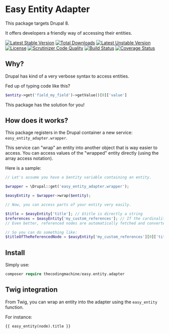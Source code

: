 Easy Entity Adapter
===================

This package targets Drupal 8.

It offers developers a friendly way of accessing their entities.

[![Latest Stable Version](https://poser.pugx.org/thecodingmachine/easy-entity-adapter/v/stable)](https://packagist.org/packages/thecodingmachine/easy-entity-adapter)
[![Total Downloads](https://poser.pugx.org/thecodingmachine/easy-entity-adapter/downloads)](https://packagist.org/packages/thecodingmachine/easy-entity-adapter)
[![Latest Unstable Version](https://poser.pugx.org/thecodingmachine/easy-entity-adapter/v/unstable)](https://packagist.org/packages/thecodingmachine/easy-entity-adapter)
[![License](https://poser.pugx.org/thecodingmachine/easy-entity-adapter/license)](https://packagist.org/packages/thecodingmachine/easy-entity-adapter)
[![Scrutinizer Code Quality](https://scrutinizer-ci.com/g/thecodingmachine/easy-entity-adapter/badges/quality-score.png?b=1.0)](https://scrutinizer-ci.com/g/thecodingmachine/easy-entity-adapter/?branch=1.0)
[![Build Status](https://travis-ci.org/thecodingmachine/easy-entity-adapter.svg?branch=1.0)](https://travis-ci.org/thecodingmachine/easy-entity-adapter)
[![Coverage Status](https://coveralls.io/repos/thecodingmachine/easy-entity-adapter/badge.svg?branch=1.0&service=github)](https://coveralls.io/github/thecodingmachine/easy-entity-adapter?branch=1.0)


Why?
----

Drupal has kind of a very verbose syntax to access entities.

Fed up of typing code like this?

```php
$entity->get('field_my_field')->getValue()[0]['value']
```

This package has the solution for you!

How does it works?
------------------

This package registers in the Drupal container a new service: `easy_entity_adapter.wrapper`.

This service can "wrap" an entity into another object that is way easier to access. You can access values of the "wrapped" entity directly (using the array access notation).

Here is a sample:

```php
// Let's assume you have a $entity variable containing an entity.

$wrapper = \Drupal::get('easy_entity_adapter.wrapper');

$easyEntity = $wrapper->wrap($entity);

// Now, you can access parts of your entity very easily.

$title = $easyEntity['title']; // $title is directly a string
$references = $easyEntity['my_custom_references']; // If the cardinality of the 'my_custom_references' is > 1, then the $references is automatically an array.
// Even better, referenced nodes are automatically fetched and converted into wrapped entities.

// So you can do something like:
$titleOfTheReferencedNode = $easyEntity['my_custom_references'][0]['title'];
```

Install
-------

Simply use:

```php
composer require thecodingmachine/easy.entity.adapter
```

Twig integration
----------------

From Twig, you can wrap an entity into the adapter using the `easy_entity` function.
 
For instance:

```twig
{{ easy_entity(node).title }}
```
